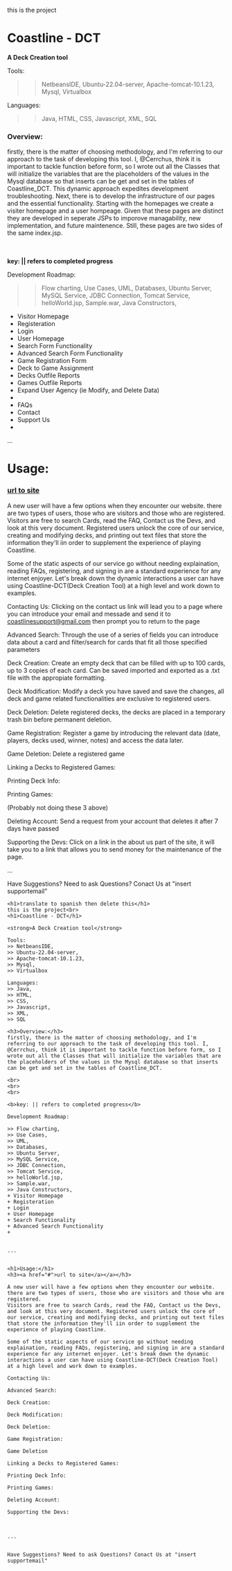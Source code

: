 this is the project<br>
<h1>Coastline - DCT</h1>

<strong>A Deck Creation tool</strong>

Tools: 
>> NetbeansIDE,
>> Ubuntu-22.04-server,
>> Apache-tomcat-10.1.23,
>> Mysql,
>> Virtualbox

Languages:
>> Java,
>> HTML,
>> CSS,
>> Javascript,
>> XML,
>> SQL

<h3>Overview:</h3>
firstly, there is the matter of choosing methodology, and I'm referring to our approach to the task of developing this tool. I, @Cerrchus, think it is important to tackle function before form, so I wrote out all the Classes that will initialize the variables that are the placeholders of the values in the Mysql database so that inserts can be get and set in the tables of Coastline_DCT. This dynamic approach expedites development troubleshooting. Next, there is to develop the infrastructure of our pages and the essential functionality. Starting with the homepages we create a visiter homepage and a user hompeage. Given that these pages are distinct they are developed in seperate JSPs to imporove managability, new implementation, and future maintenence. Still, these pages are two sides of the same index.jsp. 

<br>
<br>
<br>

<b>key: || refers to completed progress</b>

Development Roadmap:

>> Flow charting,
>> Use Cases,
>> UML,
>> Databases,
>> Ubuntu Server,
>> MySQL Service,
>> JDBC Connection,
>> Tomcat Service,
>> helloWorld.jsp,
>> Sample.war,
>> Java Constructors,
+ Visitor Homepage
+ Registeration
+ Login
+ User Homepage
+ Search Form Functionality
+ Advanced Search Form Functionality
+ Game Registration Form
+ Deck to Game Assignment
+ Decks Outfile Reports
+ Games Outfile Reports
+ Expand User Agency (ie Modify, and Delete Data)
+ 
+ FAQs
+ Contact
+ Support Us
+ 


...


<h1>Usage:</h1>
<h3><a href="#">url to site</a></a></h3>

A new user will have a few options when they encounter our website. there are two types of users, those who are visitors and those who are registered.
Visitors are free to search Cards, read the FAQ, Contact us the Devs, and look at this very document. Registered users unlock the core of our service, creating and modifying decks, and printing out text files that store the information they'll iin order to supplement the experience of playing Coastline.

Some of the static aspects of our service go without needing explaination, reading FAQs, registering, and signing in are a standard experience for any internet enjoyer. Let's break down the dynamic interactions a user can have using Coastline-DCT(Deck Creation Tool) at a high level and work down to examples.

Contacting Us: Clicking on the contact us link will lead you to a page where you can introduce your email and messade and send it to coastlinesupport@gmail.com then prompt you to return to the page

Advanced Search: Through the use of a series of fields you can introduce data about a card and filter/search for cards that fit all those specified parameters

Deck Creation: Create an empty deck that can be filled with up to 100 cards, up to 3 copies of each card. Can be saved imported and exported as a .txt file with the appropiate formatting.

Deck Modification: Modify a deck you have saved and save the changes, all deck and game related functionalities are exclusive to registered users.

Deck Deletion: Delete registered decks, the decks are placed in a temporary trash bin before permanent deletion.

Game Registration: Register a game by introducing the relevant data (date, players, decks used, winner, notes) and access the data later.

Game Deletion: Delete a registered game

Linking a Decks to Registered Games: 

Printing Deck Info:

Printing Games:

(Probably not doing these 3 above)

Deleting Account: Send a request from your account that deletes it after 7 days have passed

Supporting the Devs: Click on a link in the about us part of the site, it will take you to a link that allows you to send money for the maintenance of the page.



...


Have Suggestions? Need to ask Questions? Conact Us at "insert supportemail"


~~~~~~~~~~~~~~~~~~~~~~~~~~~~~~~~~~~~~~~~~~~~~~~~~~~~~~~~~~~~~~~~~~~~~~~~~~~~~~~~~~~~~~~~~~~~~~~~~~~~~~~~~
<h1>translate to spanish then delete this</h1>
this is the project<br>
<h1>Coastline - DCT</h1>

<strong>A Deck Creation tool</strong>

Tools: 
>> NetbeansIDE,
>> Ubuntu-22.04-server,
>> Apache-tomcat-10.1.23,
>> Mysql,
>> Virtualbox

Languages:
>> Java,
>> HTML,
>> CSS,
>> Javascript,
>> XML,
>> SQL

<h3>Overview:</h3>
firstly, there is the matter of choosing methodology, and I'm referring to our approach to the task of developing this tool. I, @Cerrchus, think it is important to tackle function before form, so I wrote out all the Classes that will initialize the variables that are the placeholders of the values in the Mysql database so that inserts can be get and set in the tables of Coastline_DCT.

<br>
<br>
<br>

<b>key: || refers to completed progress</b>

Development Roadmap:

>> Flow charting,
>> Use Cases,
>> UML,
>> Databases,
>> Ubuntu Server,
>> MySQL Service,
>> JDBC Connection,
>> Tomcat Service,
>> helloWorld.jsp,
>> Sample.war,
>> Java Constructors,
+ Visitor Homepage
+ Registeration
+ Login
+ User Homepage
+ Search Functionality
+ Advanced Search Functionality
+ 


...


<h1>Usage:</h1>
<h3><a href="#">url to site</a></a></h3>

A new user will have a few options when they encounter our website. there are two types of users, those who are visitors and those who are registered.
Visitors are free to search Cards, read the FAQ, Contact us the Devs, and look at this very document. Registered users unlock the core of our service, creating and modifying decks, and printing out text files that store the information they'll iin order to supplement the experience of playing Coastline.

Some of the static aspects of our service go without needing explaination, reading FAQs, registering, and signing in are a standard experience for any internet enjoyer. Let's break down the dynamic interactions a user can have using Coastline-DCT(Deck Creation Tool) at a high level and work down to examples.

Contacting Us:

Advanced Search:

Deck Creation:

Deck Modification:

Deck Deletion:

Game Registration:

Game Deletion

Linking a Decks to Registered Games:

Printing Deck Info:

Printing Games:

Deleting Account:

Supporting the Devs:



...


Have Suggestions? Need to ask Questions? Conact Us at "insert supportemail"
